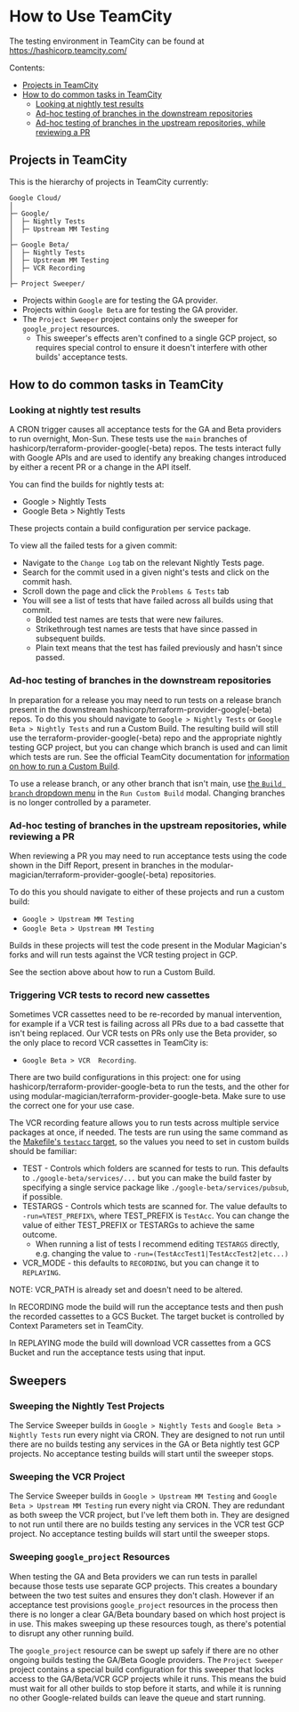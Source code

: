 # How to Use TeamCity

The testing environment in TeamCity can be found at https://hashicorp.teamcity.com/

Contents:
* [Projects in TeamCity](#projects-in-teamcity)
* [How to do common tasks in TeamCity](#how-to-do-common-tasks-in-teamcity)
    * [Looking at nightly test results](#looking-at-nightly-test-results)
    * [Ad-hoc testing of branches in the downstream repositories](#ad-hoc-testing-of-branches-in-the-downstream-repositories)
    * [Ad-hoc testing of branches in the upstream repositories, while reviewing a PR](#ad-hoc-testing-of-branches-in-the-upstream-repositories-while-reviewing-a-pr)



## Projects in TeamCity

This is the hierarchy of projects in TeamCity currently:

```
Google Cloud/
│
├─ Google/
│  ├─ Nightly Tests
│  ├─ Upstream MM Testing
│
├─ Google Beta/
│  ├─ Nightly Tests
│  ├─ Upstream MM Testing
│  ├─ VCR Recording
│
├─ Project Sweeper/
```

* Projects within `Google` are for testing the GA provider.
* Projects within `Google Beta` are for testing the GA provider.
* The `Project Sweeper` project contains only the sweeper for `google_project` resources.
   * This sweeper's effects aren't confined to a single GCP project, so requires special control to ensure it doesn't interfere with other builds' acceptance tests.

## How to do common tasks in TeamCity

### Looking at nightly test results

A CRON trigger causes all acceptance tests for the GA and Beta providers to run overnight, Mon-Sun. These tests use the `main` branches of hashicorp/terraform-provider-google(-beta) repos. The tests interact fully with Google APIs and are used to identify any breaking changes introduced by either a recent PR or a change in the API itself.

You can find the builds for nightly tests at:
* Google > Nightly Tests
* Google Beta > Nightly Tests

These projects contain a build configuration per service package.

To view all the failed tests for a given commit:

* Navigate to the `Change Log` tab on the relevant Nightly Tests page.
* Search for the commit used in a given night's tests and click on the commit hash.
* Scroll down the page and click the `Problems & Tests` tab
* You will see a list of tests that have failed across all builds using that commit.
    * Bolded test names are tests that were new failures.
    * Strikethrough test names are tests that have since passed in subsequent builds.
    * Plain text means that the test has failed previously and hasn't since passed. 
 

### Ad-hoc testing of branches in the downstream repositories

In preparation for a release you may need to run tests on a release branch present in the downstream hashicorp/terraform-provider-google(-beta) repos. To do this you should navigate to `Google > Nightly Tests` or `Google Beta > Nightly Tests` and run a Custom Build. The resulting build will still use the terraform-provider-google(-beta) repo and the appropriate nightly testing GCP project, but you can change which branch is used and can limit which tests are run. See the official TeamCity documentation for [information on how to run a Custom Build](https://www.jetbrains.com/help/teamcity/running-custom-build.html).

To use a release branch, or any other branch that isn't main, use [the `Build branch` dropdown menu](https://www.jetbrains.com/help/teamcity/running-custom-build.html#Build+Branch) in the `Run Custom Build` modal. Changing branches is no longer controlled by a parameter.


### Ad-hoc testing of branches in the upstream repositories, while reviewing a PR

When reviewing a PR you may need to run acceptance tests using the code shown in the Diff Report, present in branches in the modular-magician/terraform-provider-google(-beta) repositories.

To do this you should navigate to either of these projects and run a custom build:
* `Google > Upstream MM Testing`
* `Google Beta > Upstream MM Testing`

Builds in these projects will test the code present in the Modular Magician's forks and will run tests against the VCR testing project in GCP.

See the section above about how to run a Custom Build.


### Triggering VCR tests to record new cassettes

Sometimes VCR cassettes need to be re-recorded by manual intervention, for example if a VCR test is failing across all PRs due to a bad cassette that isn't being replaced. Our VCR tests on PRs only use the Beta provider, so the only place to record VCR cassettes in TeamCity is:
* `Google Beta > VCR  Recording`.

There are two build configurations in this project: one for using hashicorp/terraform-provider-google-beta to run the tests, and the other for using modular-magician/terraform-provider-google-beta. Make sure to use the correct one for your use case.

The VCR recording feature allows you to run tests across multiple service packages at once, if needed. The tests are run using the same command as the [Makefile's `testacc` target](https://github.com/hashicorp/terraform-provider-google/blob/6f7a4648aef25bce130817c38556dabbe8265bc3/GNUmakefile#L17-L18), so the values you need to set in custom builds should be familiar:

* TEST - Controls which folders are scanned for tests to run. This defaults to `./google-beta/services/...` but you can make the build faster by specifying a single service package like `./google-beta/services/pubsub`, if possible.
* TESTARGS - Controls which tests are scanned for. The value defaults to `-run=%TEST_PREFIX%`, where TEST_PREFIX is `TestAcc`. You can change the value of either TEST_PREFIX or TESTARGs to achieve the same outcome.
    * When running a list of tests I recommend editing `TESTARGS` directly, e.g. changing the value to `-run=(TestAccTest1|TestAccTest2|etc...)`
* VCR_MODE - this defaults to `RECORDING`, but you can change it to `REPLAYING`.

NOTE: VCR_PATH is already set and doesn't need to be altered.

In RECORDING mode the build will run the acceptance tests and then push the recorded cassettes to a GCS Bucket. The target bucket is controlled by Context Parameters set in TeamCity.

In REPLAYING mode the build will download VCR cassettes from a GCS Bucket and run the acceptance tests using that input.

## Sweepers

### Sweeping the Nightly Test Projects

The Service Sweeper builds in `Google > Nightly Tests` and `Google Beta > Nightly Tests` run every night via CRON. They are designed to not run until there are no builds testing any services in the GA or Beta nightly test GCP projects. No acceptance testing builds will start until the sweeper stops.

### Sweeping the VCR Project

The Service Sweeper builds in `Google > Upstream MM Testing` and `Google Beta > Upstream MM Testing` run every night via CRON. They are redundant as both sweep the VCR project, but I've left them both in. They are designed to not run until there are no builds testing any services in the VCR test GCP project. No acceptance testing builds will start until the sweeper stops.

### Sweeping `google_project` Resources

When testing the GA and Beta providers we can run tests in parallel because those tests use separate GCP projects. This creates a boundary between the two test suites and ensures they don't clash. However if an acceptance test provisions `google_project` resources in the process then there is no longer a clear GA/Beta boundary based on which host project is in use. This makes sweeping up these resources tough, as there's potential to disrupt any other running build.

The `google_project` resource can be swept up safely if there are no other ongoing builds testing the GA/Beta Google providers. The `Project Sweeper` project contains a special build configuration for this sweeper that locks access to the GA/Beta/VCR GCP projects while it runs. This means the buid must wait for all other builds to stop before it starts, and while it is running no other Google-related builds can leave the queue and start running.